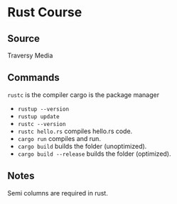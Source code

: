 # Rust Course
## Source
Traversy Media

## Commands
`rustc` is the compiler
cargo is the package manager
- `rustup --version`
- `rustup update`
- `rustc --version`
- `rustc hello.rs` compiles hello.rs code.
- `cargo run` compiles and run.
- `cargo build` builds the folder (unoptimized).
- `cargo build --release` builds the folder (optimized).

## Notes
Semi columns are required in rust. 
